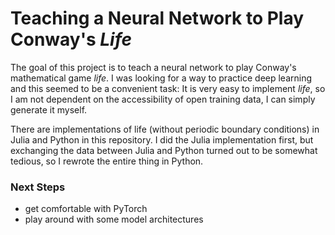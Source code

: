 # Teaching a Neural Network to Play Conway's *Life*

The goal of this project is to teach a neural network to play Conway's mathematical game *life*.  I was looking for a way to practice deep learning and this seemed to be a convenient task: It is very easy to implement *life*, so I am not dependent on the accessibility of open training data, I can simply generate it myself. 

There are implementations of life (without periodic boundary conditions) in Julia and Python in this repository. I did the Julia implementation first, but exchanging the data between Julia and Python turned out to be somewhat tedious, so I rewrote the entire thing in Python. 

### Next Steps

* get comfortable with PyTorch
* play around with some model architectures
